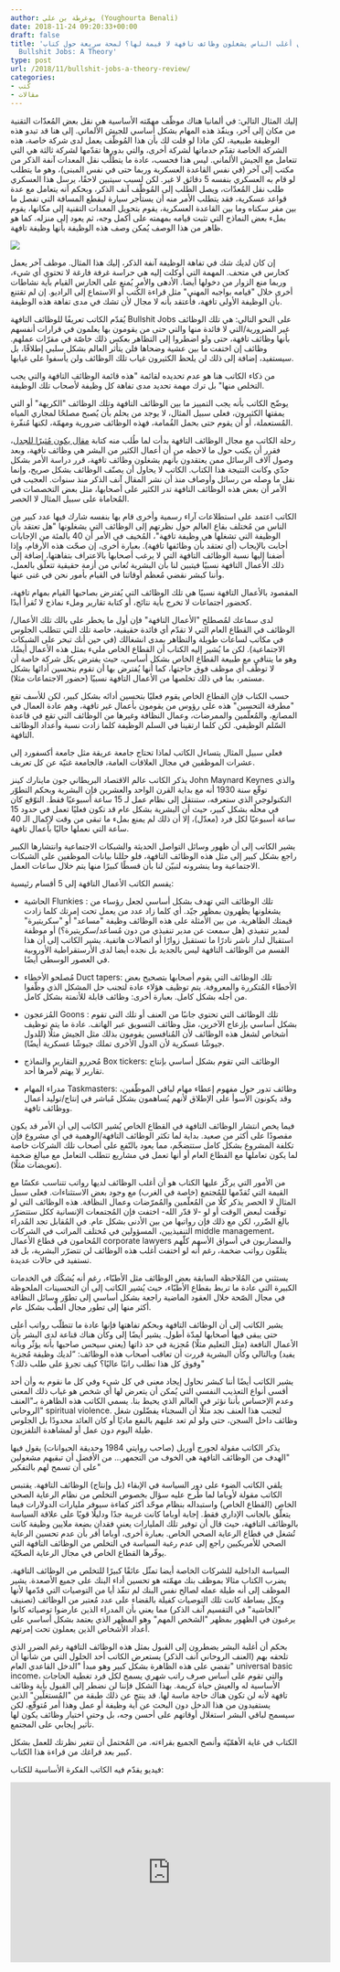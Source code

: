 ```yaml
---
author: يوغرطة بن علي (Youghourta Benali)
date: 2018-11-24 09:20:33+00:00
draft: false
title: 'هل يُعقل أن أغلب الناس يشغلون وظائف تافهة لا قيمة لها؟ لمحة سريعة حول كتاب
  Bullshit Jobs: A Theory'
type: post
url: /2018/11/bullshit-jobs-a-theory-review/
categories:
- كُتب
- مقالات
---
```


إليك المثال التالي: في ألمانيا هناك موظّف مهمّته الأساسية هي نقل بعض المُعدّات التقنية من مكان إلى آخر، وينفّذ هذه المهام بشكل أساسي للجيش الألماني. إلى هنا قد تبدو هذه الوظيفة طبيعية، لكن ماذا لو قلت لك بأن هذا المُوظّف يعمل لدى شركة خاصة، هذه الشركة الخاصة تقدّم خدماتها لشركة أخرى، والتي بدورها تقدّمها لشركة ثالثة هي التي تتعامل مع الجيش الألماني. ليس هذا فحسب، عادة ما يتطلّب نقل المعدات آنفة الذكر من مكتب إلى آخر (في نفس القاعدة العسكرية وربما حتى في نفس المبنى)، وهو ما يتطلب لو قام به العسكري بنفسه 5 دقائق لا غير. لكن لسبب سيتبين لاحقًا، يرسل هذا العسكري طلب نقل المُعدّات، ويصل الطلب إلى المُوظّف آنف الذكر، وبحكم أنه يتعامل مع عدة قواعد عسكرية، فقد يتطلب الأمر منه أن يستأجر سيارة ليقطع المسافة التي تفصل ما بين مقر سكناه وما بين القاعدة العسكرية، يقوم بتحويل المعدات التقنية إلى مكانها، يقوم بملء بعض النماذج التي تثبت قيامه بمهمته على أكمل وجه، ثم يعود إلى منزله. كما هو ظاهر من هذا الوصف يُمكن وصف هذه الوظيفة بأنها وظيفة تافهة.




[![](https://www.it-scoop.com/wp-content/uploads/2018/11/bullshit-jobs.jpg)
](https://www.it-scoop.com/2018/11/bullshit-jobs-a-theory-review/bullshit-jobs/)




إن كان لديك شك في تفاهة الوظيفة آنفة الذكر، إليك هذا المثال. موظف آخر يعمل كحارس في متحف. المهمة التي أوكلت إليه هي حراسة غرفة فارغة لا تحتوي أي شيء، وربما منع الزوار من دخولها أيضا. الأدهى والأمر يُمنع على الحارس القيام بأية نشاطات أخرى خلال "قيامه بواجبه المهني" مثل قراءة الكُتب أو الاستماع إلى الراديو. إن لم تقتنع بأن الوظيفة الأولى تافهة، فأعتقد بأنه لا مجال لأن تشك في مدى تفاهة هذه الوظيفة.




يُقدّم الكاتب تعريفًا للوظائف التافهة Bullshit Jobs على النحو التالي: هي تلك الوظائف غير الضرورية/التي لا فائدة منها والتي حتى من يقومون بها يعلمون في قرارات أنفسهم بأنها وظائف تافهة، حتى ولو اضطروا إلى التظاهر بعكس ذلك خاصّة في مقرّات عملهم. وظائف إن اختفت ما بين عشية وضحاها فلن يتأثر العالم بشكل سلبي إطلاقًا، بل سيستفيد، إضافة إلى ذلك لن يلحظ الكثيرون غياب تلك الوظائف ولن يأسفوا على غيابها.




من ذكاء الكاتب هنا هو عدم تحديده لقائمة "هذه قائمة الوظائف التافهة والتي يجب التخلص منها" بل ترك مهمة تحديد مدى تفاهة كل وظيفة لأصحاب تلك الوظيفة.




يوضّح الكاتب بأنه يجب التمييز ما بين الوظائف التافهة وتلك الوظائف "الكريهة" أو التي يمقتها الكثيرون، فعلى سبيل المثال، لا يوجد من يحلم بأن يُصبح مصلحًا لمجاري المياه المُستعملة، أو أن يقوم حتى بحمل القُمامة، فهذه الوظائف ضرورية ومهمّة، لكنها مُنفّرة.




رحلة الكاتب مع مجال الوظائف التافهة بدأت لما طُلب منه كتابة [مقال يكون مُثيرًا للجدل](https://strikemag.org/bullshit-jobs/)، فقرر أن يكتب حول ما لاحظه من أن أعمال الكثير من البشر هي وظائف تافهة، وبعد وصول آلاف الرسائل ممن يعتقدون بأنهم يشغلون وظائف تافهة، قرر دراسة الأمر بشكل جدّي وكانت النتيجة هذا الكتاب. الكاتب لا يحاول أن يصنّف الوظائف بشكل صريح، وإنما نقل ما وصله من رسائل وأوصاف منذ أن نشر المقال آنف الذكر منذ سنوات. العجيب في الأمر أن بعض هذه الوظائف التافهة تدر الكثير على أصحابها، مثل بعض التخصصات في المُحاماة على سبيل المثال لا الحصر.




الكاتب اعتمد على استطلاعات آراء رسمية وأخرى قام بها بنفسه شارك فيها عدد كبير من الناس من مُختلف بقاع العالم حول نظرتهم إلى الوظائف التي يشغلونها "هل تعتقد بأن الوظيفة التي تشغلها هي وظيفة تافهة"، المُخيف في الأمر أن 40 بالمئة من الإجابات أجابت بالإيجاب (أي تعتقد بأن وظائفها تافهة). بعبارة أخرى، إن صحّت هذه الأرقام، وإذا أضفنا إليها نسبة الوظائف التافهة التي لا يرغب أصحابها بالاعتراف بتفاهتها، إضافة إلى ذلك الأعمال التافهة نسبيًا فيتبين لنا بأن البشرية تُعاني من أزمة حقيقية تتعلّق بالعمل، وأننا كبشر نقضي مُعظم أوقاتنا في القيام بأمور نحن في غنى عنها.




المقصود بالأعمال التافهة نسبيًا هي تلك الوظائف التي يُفترض بصاحبها القيام بمهام تافهة، كحضور اجتماعات لا تخرج بأية نتائج، أو كتابة تقارير وملء نماذج لا تُقرأ أبدًا.




لدى سماعك لمُصطلح "الأعمال التافهة" فإن أول ما يخطر على بالك تلك الأعمال/الوظائف في القطاع العام التي لا تقدّم أي فائدة حقيقية، خاصة تلك التي تتطلب الجلوس في مكاتب لساعات طويلة والتظاهر بمدى انشغالك (في حين أنك تبحر على الشبكات الاجتماعية). لكن ما يُشير إليه الكتاب أن القطاع الخاص مليء بمثل هذه الأعمال أيضًا، وهو ما يتنافى مع طبيعة القطاع الخاص بشكل أساسي، حيث يفترض بكل شركة خاصة أن لا توظّف أي موظف فوق حاجتها، كما أنها يُفترض بها أن تقوم بتحسين أدائها بشكل مستمر، بما في ذلك تخلصها من الأعمال التافهة نسبيًا (حضور الاجتماعات مثلا).




حسب الكتاب فإن القطاع الخاص يقوم فعليًا بتحسين أدائه بشكل كبير، لكن للأسف تقع "مطرقة التحسين" هذه على رؤوس من يقومون بأعمال غير تافهة، وهم عادة العمال في المصانع، والمُعلّمين والممرضات، وعمال النظافة وغيرها من الوظائف التي تقع في قاعدة السّلم الوظيفي. لكن كلما ارتقينا في السلم الوظيفة كلما زادت نسبة وأعداد الوظائف التافهة.




فعلى سبيل المثال يتساءل الكاتب لماذا تحتاج جامعة عريقة مثل جامعة أكسفورد إلى عشرات الموظفين في مجال العلاقات العامة، فالجامعة غنيّة عن كل تعريف.




يذكر الكاتب عالم الاقتصاد البريطاني جون ماينارك كينز John Maynard Keynes والذي توقّع سنة 1930 أنه مع بداية القرن الواحد والعشرين فإن البشرية وبحكم التطوّر التكنولوجي الذي ستعرفه، ستنتقل إلى نظام عمل لـ 15 ساعة أسبوعيًا فقط. التوّقع كان في محلّه بشكل كبير، حيث أن البشرية بشكل عام قد تكون فعليًا تعمل في حدود 15 ساعة أسبوعيًا لكل فرد (معدّل)، إلا أن ذلك لم يمنع بملء ما تبقى من وقت لإكمال الـ 40 ساعة التي نعملها حاليًا بأعمال تافهة.




يشير الكاتب إلى أن ظهور وسائل التواصل الحديثة والشبكات الاجتماعية وانتشارها الكبير راجع بشكل كبير إلى مثل هذه الوظائف التافهة، فلو حللنا بيانات الموظفين على الشبكات الاجتماعية وما ينشرونه لتبيّن لنا بأن قسطًا كبيرًا منها يتم خلال ساعات العمل.




يقسم الكاتب الأعمال التافهة إلى 5 أقسام رئيسية:




- الحاشية Flunkies : تلك الوظائف التي تهدف بشكل أساسي لجعل رؤساء من يشغلونها يظهرون بمظهر جيّد. أي كلما زاد عدد من يعمل تحت إمرتك كلما زادت قيمتك الظاهرية. من بين الأمثلة على هذه الوظائف وظيفة "مساعد" أو "سكريتيرة" لمدير تنفيذي (هل سمعت عن مدير تنفيذي من دون مُساعد/سكريتيرة؟) أو موظفة استقبال لدار ناشر نادرًا ما تستقبل زوارًا أو اتصالات هاتفية. يشير الكاتب إلى أن هذا القسم من الوظائف التافهة ليس بالجديد بل نجده أيضا لدى الأرستقراطية الأوروبية في العصور الوسطى أيضًا.




- مُصلحو الأخطاء Duct tapers: تلك الوظائف التي يقوم أصحابها بتصحيح بعض الأخطاء المُتكررة والمعروفة. يتم توظيف هؤلاء عادة لتجنب حل المشكل الذي وظّفوا من أجله بشكل كامل. بعبارة أخرى: وظائف قابلة للأتمتة بشكل كامل.




- المُزعجون Goons : تلك الوظائف التي تحتوي جانبًا من العنف أو تلك التي تقوم بشكل أساسي بإزعاج الآخرين، مثل وظائف التسويق عبر الهاتف. عادة ما يتم توظيف أشخاص لشغل هذه الوظائف لأن المُنافسين يقومون بذلك مثل الجيش مثلًا (للدول جيوشًا عسكرية لأن الدول الأخرى تملك جيوشًا عسكرية أيضًا).




- مُحررو التقارير والنماذج Box tickers: الوظائف التي تقوم بشكل أساسي بإنتاج تقارير لا يهتم لأمرها أحد.




- مدراء المهام Taskmasters: وظائف تدور حول مفهوم إعطاء مهام لباقي الموظّفين، وقد يكونون الأسوأ على الإطلاق لأنهم يُساهمون بشكل مُباشر في إنتاج/توليد أعمال ووظائف تافهة.




فيما يخص انتشار الوظائف التافهة في القطاع الخاص يُشير الكاتب إلى أن الأمر قد يكون مقصودًا على أكثر من صعيد. بداية لما تكثر الوظائف التافهة/الوهمية في أي مشروع فإن تكلفة المشروع بشكل كامل ستتضخّم، مما يعود بالنّفع على أصحاب تلك الشركات خاصة لما يكون تعاملها مع القطاع العام أو أنها تعمل في مشاريع تتطلب التعامل مع مبالغ ضخمة (تعويضات مثلًا).




من الأمور التي يركّز عليها الكتاب هو أن أغلب الوظائف لديها رواتب تتناسب عكسًا مع القيمة التي تُقدّمها للمُجتمع (خاصة في الغرب) مع وجود بعض الاستثناءات. فعلى سبيل المثال لا الحصر يذكر كلًا من المُعلّمين والمُمرّضات وعمال النظافة. هذه الوظائف التي لو توقّفت لبعض الوقت أو لو -لا قدّر الله- اختفت فإن المُجتمعات الإنسانية ككل ستتضرّر بالغ الضّرر، لكن مع ذلك فإن رواتبها من بين الأدنى بشكل عام. في المُقابل تجد المُدراء التنفيذيين، المسؤولين في مُختلف المراتب في الشركات middle management، المُحامون في قطاع الأعمال corporate lawyers والمضاربون في أسواق الأسهم كلّهم يتلقّون رواتب ضخمة، رغم أنه لو اختفت أغلب هذه الوظائف لن تتضرّر البشرية، بل قد تستفيد في حالات عديدة.




يستثني من المُلاحظة السابقة بعض الوظائف مثل الأطبّاء، رغم أنه يُشكّك في الخدمات الكبيرة التي عادة ما تربط بقطاع الأطبّاء، حيث يُشير الكاتب إلى أن التحسينات الملحوظة في مجال الصّحة خلال العقود الماضية راجعة بشكل أساسي إلى تطوّر وسائل النظافة أكثر منها إلى تطور مجال الطّب بشكل عام.




يشير الكاتب إلى أن الوظائف التافهة وبحكم تفاهتها فإنها عادة ما تتطلّب رواتب أعلى حتى يبقى فيها أصحابها لمدّة أطول. يشير أيضًا إلى وكأن هناك قناعة لدى البشر بأن الأعمال النافعة (مثل التعليم مثلًا) مُجزية في حد ذاتها (يعني سيحس صاحبها بأنه يؤثّر وبأنه يفيد) وبالتالي وكأن البشرية قررت أن تعاقب أصحاب هذه الوظائف: “لديك وظيفة مُجزية وفوق كل هذا تطلب راتبًا عاليًا؟ كيف تجرؤ على طلب ذلك؟"




يشير الكاتب أيضًا أننا كبشر نحاول إيجاد معنى في كل شيء وفي كل ما نقوم به وأن أحد أقسى أنواع التعذيب النفسي التي يُمكن أن يتعرض لها أي شخص هو غياب ذلك المعنى وعدم الإحساس بأننا نؤثر في العالم الذي يحيط بنا. يسمي الكاتب هذه الظاهرة بـ"العنف الروحاني" spiritual violence. لتجنب هذا العنف نجد مثلًا أن السجناء يفضّلون شغل وظائف داخل السجن، حتى ولو لم تعد عليهم بالنفع ماديًا أو كان العائد محدودًا بل الجلوس طيلة اليوم دون عمل أو لمشاهدة التلفزيون.




يذكر الكاتب مقولة لجورج أوريل (صاحب روايتي 1984 وحديقة الحيوانات) يقول فيها "الهدف من الوظائف التافهة هي الخوف من التجمهر… من الأفضل أن تبقيهم مشغولين على أن تسمح لهم بالتفكير"




يلقي الكاتب الضوء على دور السياسة في الإبقاء (بل وإنتاج) الوظائف التافهة. يقتبس الكاتب مقولة لأوباما لما طُرح عليه سؤال بخصوص التخلص من نظام الرعاية الصحي الخاص (القطاع الخاص) واستبداله بنظام موحّد أكثر كفاءة سيوفر مليارات الدولارات فيما يتعلّق بالجانب الإداري فقط. إجابة أوباما كانت غريبة جدًا ودليلًا قويًا على علاقة السياسة بالوظائف التافهة، حيث قال أن توفير تلك المليارات يعني فقدان بضعة ملايين وظيفة كانت تُشغل في قطاع الرعاية الصحي الخاص. بعبارة أخرى، أوباما أقر بأن عدم تحسين الرعاية الصحي للأمريكيين راجع إلى عدم رغبة السياسة في التخلص من الوظائف التافهة التي يوفّرها القطاع الخاص في مجال الرعاية الصحّيّة.




السياسة الداخلية للشركات الخاصة أيضا تمثّل عائقًا كبيرًا للتخلص من الوظائف التافهة. يضرب الكتاب مثالا بموظف بنك مهمّته هو تحسين أداء البنك على جميع الأصعدة. يشير الموظف إلى أنه طيلة عمله لصالح نفس البنك لم تنفّذ أيا من التوصيات التي قدّمها لأنها وبكل بساطة كانت تلك التوصيات كفيلة بالقضاء على عدد مُعتبر من الوظائف (تصنيف "الحاشية" في التقسيم آنف الذكر) مما يعني بأن المدراء الذين عارضوا توصياته كانوا يرغبون في الظهور بمظهر "الشخص المهم" وهو المظهر الذي يعتمد بشكل أساسي على أعداد الأشخاص الذين يعملون تحت إمرتهم.




بحكم أن أغلبة البشر يضطرون إلى القبول بمثل هذه الوظائف التافهة رغم الضرر الذي تلحقه بهم (العنف الروحاني آنف الذكر) يستعرض الكاتب أحد الحلول التي من شأنها أن تقضي على هذه الظاهرة بشكل كبير وهو مبدأ "الدخل القاعدي العام" universal basic income، والتي تقوم على أساس صرف راتب شهري يسمح لكل فرد تغطية الحاجات الأساسية له والعيش حياة كريمة. بهذا الشكل فإننا لن نضطر إلى القبول بأية وظائف تافهة لأنه لن تكون هناك حاجة ماسة لها. قد ينتج عن ذلك طبقة من "المُستغلّين" الذين يستفيدون من هذا الدخل دون البحث عن أية وظيفة أو عمل وهذا أمر مُتوقّع، لكن سيسمح لباقي البشر استغلال أوقاتهم على أحسن وجه، بل وحتى اختيار وظائف يكون لها تأثير إيجابي على المجتمع.




الكتاب في غاية الأهمّيّة وأنصح الجميع بقراءته. من المُحتمل أن تتغير نظرتك للعمل بشكل كبير بعد فراغك من قراءة هذا الكتاب.




فيديو يقدّم فيه الكاتب الفكرة الأساسية للكتاب:




<iframe src="https://www.youtube.com/embed/kehnIQ41y2o" allowfullscreen="allowfullscreen" height="315" frameborder="0" width="560"></iframe>
